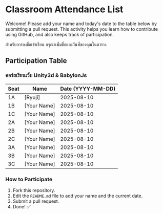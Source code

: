 # Classroom Attendance List

Welcome! Please add your name and today's date to the table below by submitting a pull request. This activity helps you learn how to contribute using GitHub, and also keeps track of participation. 

สำหรับการลงชื่อเข้าเรียน กรุณาเพิ่มชื่อและวันที่ของคุณในตาราง

## Participation Table

### คอร์สเรียนเว็บ Unity3d & BabylonJs


| Seat | Name           | Date (YYYY-MM-DD) |
|------|----------------|-------------------|
| 1A   | [Ryuji]    | 2025-08-10        |
| 1B   | [Your Name]    | 2025-08-10        |
| 1C   | [Your Name]    | 2025-08-10        |
| 2A   | [Your Name]    | 2025-08-10        |
| 2B   | [Your Name]    | 2025-08-10        |
| 2C   | [Your Name]    | 2025-08-10        |
| 3A   | [Your Name]    | 2025-08-10        |
| 3B   | [Your Name]    | 2025-08-10        |
| 3C   | [Your Name]    | 2025-08-10        |

### How to Participate
1. Fork this repository.
2. Edit the `README.md` file to add your name and the current date.
3. Submit a pull request.
4. Done! ✅
